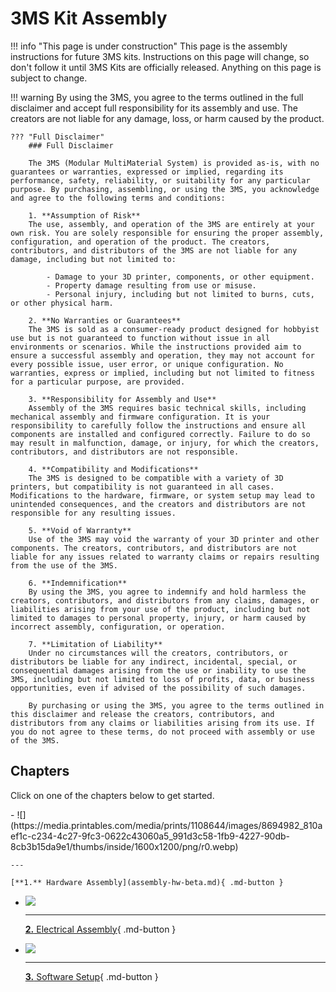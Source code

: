 <link rel="stylesheet" href="../../assets/css/kits.css">


# 3MS Kit Assembly

!!! info "This page is under construction"
    This page is the assembly instructions for future 3MS kits. Instructions on this page will change, so don't follow it until 3MS Kits are officially released. Anything on this page is subject to change.

!!! warning
    By using the 3MS, you agree to the terms outlined in the full disclaimer and accept full responsibility for its assembly and use. The creators are not liable for any damage, loss, or harm caused by the product.

    ??? "Full Disclaimer"
        ### Full Disclaimer

        The 3MS (Modular MultiMaterial System) is provided as-is, with no guarantees or warranties, expressed or implied, regarding its performance, safety, reliability, or suitability for any particular purpose. By purchasing, assembling, or using the 3MS, you acknowledge and agree to the following terms and conditions:

        1. **Assumption of Risk**  
        The use, assembly, and operation of the 3MS are entirely at your own risk. You are solely responsible for ensuring the proper assembly, configuration, and operation of the product. The creators, contributors, and distributors of the 3MS are not liable for any damage, including but not limited to:  

            - Damage to your 3D printer, components, or other equipment.  
            - Property damage resulting from use or misuse.  
            - Personal injury, including but not limited to burns, cuts, or other physical harm.  

        2. **No Warranties or Guarantees**  
        The 3MS is sold as a consumer-ready product designed for hobbyist use but is not guaranteed to function without issue in all environments or scenarios. While the instructions provided aim to ensure a successful assembly and operation, they may not account for every possible issue, user error, or unique configuration. No warranties, express or implied, including but not limited to fitness for a particular purpose, are provided.  

        3. **Responsibility for Assembly and Use**  
        Assembly of the 3MS requires basic technical skills, including mechanical assembly and firmware configuration. It is your responsibility to carefully follow the instructions and ensure all components are installed and configured correctly. Failure to do so may result in malfunction, damage, or injury, for which the creators, contributors, and distributors are not responsible.  

        4. **Compatibility and Modifications**  
        The 3MS is designed to be compatible with a variety of 3D printers, but compatibility is not guaranteed in all cases. Modifications to the hardware, firmware, or system setup may lead to unintended consequences, and the creators and distributors are not responsible for any resulting issues.  

        5. **Void of Warranty**  
        Use of the 3MS may void the warranty of your 3D printer and other components. The creators, contributors, and distributors are not liable for any issues related to warranty claims or repairs resulting from the use of the 3MS.

        6. **Indemnification**  
        By using the 3MS, you agree to indemnify and hold harmless the creators, contributors, and distributors from any claims, damages, or liabilities arising from your use of the product, including but not limited to damages to personal property, injury, or harm caused by incorrect assembly, configuration, or operation.

        7. **Limitation of Liability**  
        Under no circumstances will the creators, contributors, or distributors be liable for any indirect, incidental, special, or consequential damages arising from the use or inability to use the 3MS, including but not limited to loss of profits, data, or business opportunities, even if advised of the possibility of such damages.

        By purchasing or using the 3MS, you agree to the terms outlined in this disclaimer and release the creators, contributors, and distributors from any claims or liabilities arising from its use. If you do not agree to these terms, do not proceed with assembly or use of the 3MS.

## Chapters

Click on one of the chapters below to get started.

<div class="grid cards" markdown>
- ![](https://media.printables.com/media/prints/1108644/images/8694982_810aef1c-c234-4c27-9fc3-0622c43060a5_991d3c58-1fb9-4227-90db-8cb3b15da9e1/thumbs/inside/1600x1200/png/r0.webp)

    ---

    [**1.** Hardware Assembly](assembly-hw-beta.md){ .md-button }

- [![](step08a.jpeg)](assembly-ele-beta.md)

    ---

    [**2.** Electrical Assembly](assembly-ele-beta.md){ .md-button }

- [![](https://github.com/moggieuk/Happy-Hare/wiki/resources/happy_hare_logo.jpg)](https://github.com/moggieuk/Happy-Hare/wiki/Quick-Start-3MS)

    ---
    
    [**3.** Software Setup](https://github.com/moggieuk/Happy-Hare/wiki/Quick-Start-3MS){ .md-button }
</div>

<!-- ## Printed Parts

###**Step 1** Enclosure

<div class="grid cards" markdown>
- 

    === "3HOME (Official) (Beta)"
        [Printables Link](https://www.printables.com/model/1108644-beta-3home-3ms-hybrid-official-modular-enclosure/files)

        ![](https://media.printables.com/media/prints/1108644/images/8561411_33c8e695-bbc6-41cd-8166-20ad7de4a411_c4c521b9-7f8a-4b55-89f5-df56d1c30401/thumbs/inside/1600x1200/png/r0.webp)
    === "Minimalistic Mount"
        [Download](../../assets/stls/mk8m3.stl)

        <iframe id="vs_iframe" src="https://www.viewstl.com/?embedded&url=https%3A%2F%2F3dcoded.github.io%2F3MS%2Fassets%2Fstls%2Fmk8m3.stl&color=blue&noborder=yes&clean=yes&shading=flat&bgcolor=transparent" style="border:0;margin:0;width:100%;height:100%;"></iframe>
    === "chadk Enclosure"
        Designed by [chadk](https://www.printables.com/@Chad_336665)
        
        [Printables Link](https://www.printables.com/model/1067703-wip-3ms-mmu-using-btt-mmb)
        
        ![](https://media.printables.com/media/prints/1067703/images/8088653_02c779e6-ba6e-467c-a42e-ce7769189863_4913595f-da9b-4cf3-b618-52f3373aaaef/thumbs/inside/1600x1200/jpg/20241109_214315.webp)
    === "Marcin1415 Enclosure"
        Designed by [Marcin1415](https://www.printables.com/@Marcin1415_557608)

        [Printables Link](https://www.printables.com/model/1121864-3ms-mmu-mounting-system)

        ![](https://media.printables.com/media/prints/1121864/images/8470904_12d40664-860a-40e5-bea1-21419fed8797_4f180760-d019-49f6-b979-4422aa465063/thumbs/inside/1600x1200/jpg/3ms_mmu_enclosure_newconcept-v40.webp)

- Choose one of the mounting/enclosure options on the left for your 3MS and print them out.
</div>

###**Step 2** Y-Splitter

<div class="grid cards" markdown>
-   
    === "Official Y-Splitter"
        [Printables Link](https://www.printables.com/model/1103095-4-way-y-splitter-with-ecas04)

        ![](https://media.printables.com/media/prints/1103095/images/8338186_1e66aafd-0187-42a4-bed7-420d532541cb_9d93d093-db12-434a-a4c1-8aa2e3bf8fc3/thumbs/inside/1600x1200/png/img_0424.webp)
    === "ImChrono Y-Splitter"
        Designed by [ImChrono](https://www.printables.com/@ImChrono_909974)

        [Printables Link](https://www.printables.com/model/1042279-no-catch-4-way-y-splitter-pc4-m10)

        ![](https://media.printables.com/media/prints/1042279/images/7911671_cf864755-81d4-4b1d-a9f2-1c4f1d77bc24_9ce3f0a3-2276-419e-8c8c-faa9a5ec9ef3/thumbs/inside/1600x1200/jpg/photo_2024-10-18_18-33-02.webp)

        

- Print one of these Y-splitters according to the instructions in its respective Printables page.
</div>

## Hardware Assembly

###**Step 1** Assemble Extruders

<div class="grid cards" markdown>
- ![](https://placehold.co/600x400?text=Assemble+MK8){data-gallery="assembleMK8"}
    ![](https://placehold.co/600x400?text=Assemble+MK8+2){.hidden data-gallery="assembleMK8"}

- Assemble each of your 3MS extruders
    
    ---

    :orange_circle: Place the mounting plate on the face of the motor

    :red_circle: Assemble the MK8 extruders onto the face of the motors (with the mount in between)

    :green_circle: Repeat for all four 3MS extruders

</div>

###**Step 2** Connecting the Stepper Motors

<div class="grid cards" markdown>
- ![](https://placehold.co/600x400?text=Connect+Motors){data-gallery="connMotors"}
    ![](https://placehold.co/600x400?text=Connect+Motors+2){.hidden data-gallery="connMotors"}

- Connect each stepper motor to the BTT MMB CAN board
    
    ---

    :red_circle: The extruder for T0 connects to the M1 port

    :orange_circle: The extruder for T1 connects to the M2 port

    :green_circle: The extruder for T2 connects to the M3 port

    :blue_circle: The extruder for T3 connects to the M4 port

</div>

###**Step 3** Installing the MMB CAN (optional)

<div class="grid cards" markdown>
- ![](https://placehold.co/600x400?text=Install+MMB){data-gallery="instMMB"}
    ![](https://placehold.co/600x400?text=Install+MMB+2){.hidden data-gallery="instMMB"}

- Install the MMB in the 3HOME
    
    ---

    :orange_circle: Use 4x M3x10 bolts to secure the MMB CAN to the 3HOME

</div> -->